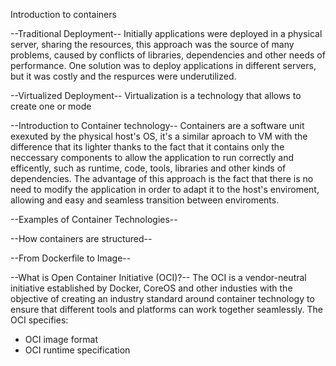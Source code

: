 Introduction to containers

--Traditional Deployment--
Initially applications were deployed in a physical server, sharing the resources, this approach was the 
source of many problems, caused by conflicts of libraries, dependencies and other needs of performance.
One solution was to deploy applications in different servers, but it was costly and the respurces were 
underutilized.

--Virtualized Deployment--
Virtualization is a technology that allows to create one or mode 

--Introduction to Container technology--
Containers are a software unit exexuted by the physical host's OS, it's a similar aproach to VM with the
difference that its lighter thanks to the fact that it contains only the neccessary components to allow
the application to run correctly and efficently, such as runtime, code, tools, libraries and other
kinds of dependencies. The advantage of this approach is the fact that there is no need to modify the 
application in order to adapt it to the host's enviroment, allowing and easy and seamless transition between
enviroments.

--Examples of Container Technologies--

--How containers are structured--

--From Dockerfile to Image--


--What is Open Container Initiative (OCI)?--
The OCI is a vendor-neutral initiative established by Docker, CoreOS and other industies with the objective of creating an industry standard around container technology to ensure that different tools and platforms can work together seamlessly.
The OCI specifies:
- OCI image format
- OCI runtime specification












